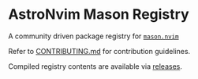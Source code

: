 # AstroNvim Mason Registry

A community driven package registry for <a href="https://github.com/williamboman/mason.nvim"><code>mason.nvim</code></a>

Refer to [CONTRIBUTING.md](./CONTRIBUTING.md) for contribution guidelines.

Compiled registry contents are available via [releases](https://github.com/mason-org/mason-registry/releases).
